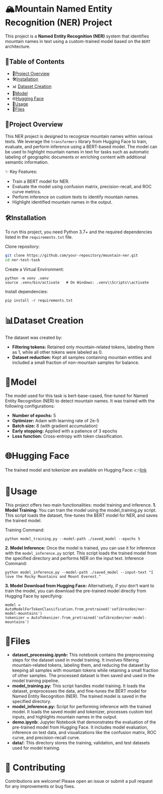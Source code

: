 # 🏔️Mountain Named Entity Recognition (NER) Project

This project is a **Named Entity Recognition (NER)** system that identifies mountain names in text using a custom-trained model based on the `BERT` architecture.

## 📑Table of Contents
- 📖[Project Overview](#project-overview)
- 🛠️[Installation](#installation)
- 📊 [Dataset Creation](#dataset-creation)
- 🤖[Model](#model)
- 🌐[Hugging Face](#hugging-face)
- 🚀[Usage](#usage)
- 📁[Files](#files)

## 📖Project Overview
This NER project is designed to recognize mountain names within various texts. We leverage the `transformers` library from Hugging Face to train, evaluate, and perform inference using a BERT-based model. The model can be used to highlight mountain names in text for tasks such as automatic labeling of geographic documents or enriching content with additional semantic information.

✨ Key Features:
- Train a BERT model for NER.
- Evaluate the model using confusion matrix, precision-recall, and ROC curve metrics.
- Perform inference on custom texts to identify mountain names.
- Highlight identified mountain names in the output.


## 🛠️Installation
To run this project, you need Python 3.7+ and the required dependencies listed in the `requirements.txt` file.

Clone repository:
```bash
git clone https://github.com/your-repository/mountain-ner.git
cd ner-test-task
```

Create a Virtual Environment:
```
python -m venv .venv
source .venv/bin/activate   # On Windows: .venv\\Scripts\\activate
```
Install dependencies:
```
pip install -r requirements.txt
```

# 📊Dataset Creation
The dataset was created by:

- **Filtering tokens:** Retained only mountain-related tokens, labeling them as 1, while all other tokens were labeled as 0.
- **Dataset reduction:** Kept all samples containing mountain entities and included a small fraction of non-mountain samples for balance.

# 🤖Model
The model used for this task is bert-base-cased, fine-tuned for Named Entity Recognition (NER) to detect mountain names. It was trained with the following configurations:

- **Number of epochs:** 5
- **Optimizer:** Adam with learning rate of 2e-5
- **Batch size:** 8 (with gradient accumulation)
- **Early stopping:** Applied with a patience of 3 epochs
- **Loss function:** Cross-entropy with token classification.

# 🌐Hugging Face
The trained model and tokenizer are available on Hugging Face:
👉[link](https://huggingface.co/sofibrezden/ner-model-mountains/tree/main)

# 🚀Usage
This project offers two main functionalities: model training and inference.
**1. Model Training:**
You can train the model using the model_training.py script. This script loads the dataset, fine-tunes the BERT model for NER, and saves the trained model.

Training Command:
```
python model_training.py --model-path ./saved_model --epochs 5
```
**2. Model Inference:**
Once the model is trained, you can use it for inference with the `model_inference.py` script. This script loads the trained model from the specified directory and performs NER on the input text.
Inference Command:
```
python model_inference.py --model-path ./saved_model --input-text "I love the Rocky Mountains and Mount Everest."
```
**3. Model Download from Hugging Face:**
Alternatively, if you don't want to train the model, you can download the pre-trained model directly from Hugging Face by specifying:
```
model = AutoModelForTokenClassification.from_pretrained('sofibrezden/ner-model-mountains')
tokenizer = AutoTokenizer.from_pretrained('sofibrezden/ner-model-mountains')
```
# 📁Files
- **dataset_processing.ipynb:** This notebook contains the preprocessing steps for the dataset used in model training. It involves filtering mountain-related tokens, labeling them, and reducing the dataset by keeping all samples with mountain tokens while retaining a small fraction of other samples. The processed dataset is then saved and used in the model training pipeline.
- **model_training.py:** This script handles model training. It loads the dataset, preprocesses the data, and fine-tunes the BERT model for Named Entity Recognition (NER). The trained model is saved in the specified directory.
- **model_inference.py:** Script for performing inference with the trained model. It loads the saved model and tokenizer, processes custom text inputs, and highlights mountain names in the output.
- **demo.ipynb:** Jupyter Notebook that demonstrates the evaluation of the pre-trained model from Hugging Face. It includes model evaluation, inference on test data, and visualizations like the confusion matrix, ROC curve, and precision-recall curve.
- **data/:** This directory stores the training, validation, and test datasets used for model training.

# 🤝 Contributing
Contributions are welcome! Please open an issue or submit a pull request for any improvements or bug fixes.